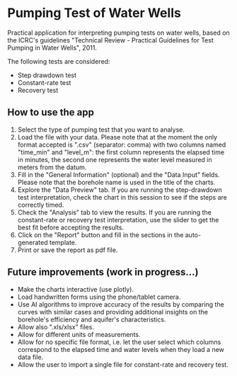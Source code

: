 # Pumping Test of Water Wells
Practical application for interpreting pumping tests on water wells, based on the ICRC's guidelines "Technical Review - Practical Guidelines for Test Pumping in Water Wells", 2011.

The following tests are considered:
- Step drawdown test
- Constant-rate test
- Recovery test

## How to use the app
1. Select the type of pumping test that you want to analyse.
2. Load the file with your data. Please note that at the moment the only format accepted is 
".csv" (separator: comma) with two columns named "time_min" and "level_m": the first column represents 
the elapsed time in minutes, the second one represents the water level measured in meters from the 
datum.
3. Fill in the "General Information" (optional) and the "Data Input" fields. Please note that the 
borehole name is used in the title of the charts.
4. Explore the "Data Preview" tab. If you are running the step-drawdown test interpretation, 
check the chart in this session to see if the steps are correctly timed.
5. Check the "Analysis" tab to view the results. If you are running the constant-rate or recovery 
test interpretation, use the slider to get the best fit before accepting the results.
6. Click on the "Report" button and fill in the sections in the auto-generated template.
7. Print or save the report as pdf file.
            
## Future improvements (work in progress...)
- Make the charts interactive (use plotly).
- Load handwritten forms using the phone/tablet camera.
- Use AI algorithms to improve accuracy of the results by comparing the curves with similar cases and 
providing additional insights on the borehole's efficiency and aquifer's characteristics.
- Allow also ".xls/xlsx" files.
- Allow for different units of measurements.
- Allow for no specific file format, i.e. let the user select which columns correspond to the elapsed time 
and water levels when they load a new data file.
- Allow the user to import a single file for constant-rate and recovery test.